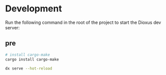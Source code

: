 # Development

Run the following command in the root of the project to start the Dioxus dev server:

## pre
```bash
# install cargo-make
cargo install cargo-make 
```

```bash
dx serve --hot-reload
```



